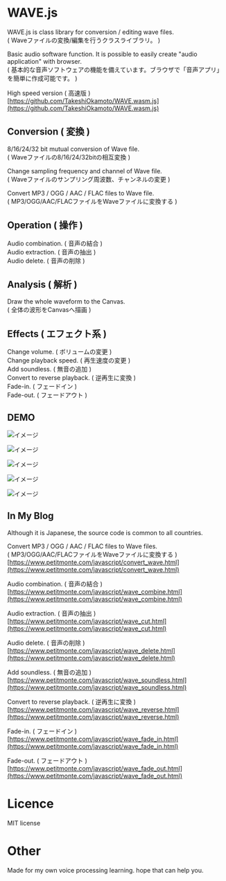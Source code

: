 # WAVE.js
WAVE.js is class library for conversion / editing wave files.   
( Waveファイルの変換/編集を行うクラスライブラリ。 )  
  
Basic audio software function. It is possible to easily create "audio application" with browser.  
( 基本的な音声ソフトウェアの機能を備えています。ブラウザで「音声アプリ」を簡単に作成可能です。 )  
  
High speed version ( 高速版 )  
[https://github.com/TakeshiOkamoto/WAVE.wasm.js](https://github.com/TakeshiOkamoto/WAVE.wasm.js) 
  
## Conversion ( 変換 )
8/16/24/32 bit mutual conversion of Wave file.  
( Waveファイルの8/16/24/32bitの相互変換 )  
  
Change sampling frequency and channel of Wave file.  
( Waveファイルのサンプリング周波数、チャンネルの変更 )  
  
Convert MP3 / OGG / AAC / FLAC files to Wave file.  
( MP3/OGG/AAC/FLACファイルをWaveファイルに変換する )  
   
## Operation ( 操作 )
Audio combination. ( 音声の結合 )  
Audio extraction. ( 音声の抽出 )  
Audio delete. ( 音声の削除 )  
  
##  Analysis ( 解析 )
Draw the whole waveform to the Canvas.  
( 全体の波形をCanvasへ描画 )  
  
## Effects ( エフェクト系 )
Change volume. ( ボリュームの変更 )  
Change playback speed. ( 再生速度の変更 )  
Add soundless. ( 無音の追加 )  
Convert to reverse playback. ( 逆再生に変換 )  
Fade-in. ( フェードイン )  
Fade-out. ( フェードアウト )  
   
## DEMO 
  
![イメージ](https://github.com/TakeshiOkamoto/WAVE.js/blob/master/demo1.png)  
  
![イメージ](https://github.com/TakeshiOkamoto/WAVE.js/blob/master/demo2.png)  
  
![イメージ](https://github.com/TakeshiOkamoto/WAVE.js/blob/master/demo3.png)  
  
![イメージ](https://github.com/TakeshiOkamoto/WAVE.js/blob/master/demo4.png)  
  
![イメージ](https://github.com/TakeshiOkamoto/WAVE.js/blob/master/demo5.png)  
  
## In My Blog  
Although it is Japanese, the source code is common to all countries.  
  
Convert MP3 / OGG / AAC / FLAC files to Wave files.  
( MP3/OGG/AAC/FLACファイルをWaveファイルに変換する )  
[https://www.petitmonte.com/javascript/convert_wave.html](https://www.petitmonte.com/javascript/convert_wave.html)  
  
Audio combination. ( 音声の結合 )    
[https://www.petitmonte.com/javascript/wave_combine.html](https://www.petitmonte.com/javascript/wave_combine.html)  
  
Audio extraction. ( 音声の抽出 )    
[https://www.petitmonte.com/javascript/wave_cut.html](https://www.petitmonte.com/javascript/wave_cut.html)  
  
Audio delete. ( 音声の削除 )    
[https://www.petitmonte.com/javascript/wave_delete.html](https://www.petitmonte.com/javascript/wave_delete.html)  
  
Add soundless. ( 無音の追加 )  
[https://www.petitmonte.com/javascript/wave_soundless.html](https://www.petitmonte.com/javascript/wave_soundless.html)  
  
Convert to reverse playback. ( 逆再生に変換 )  
[https://www.petitmonte.com/javascript/wave_reverse.html](https://www.petitmonte.com/javascript/wave_reverse.html)  
   
Fade-in. ( フェードイン )  
[https://www.petitmonte.com/javascript/wave_fade_in.html](https://www.petitmonte.com/javascript/wave_fade_in.html)  
  
Fade-out. ( フェードアウト )  
[https://www.petitmonte.com/javascript/wave_fade_out.html](https://www.petitmonte.com/javascript/wave_fade_out.html)    
  
  
# Licence
MIT license   
  
# Other
Made for my own voice processing learning. hope that can help you.
